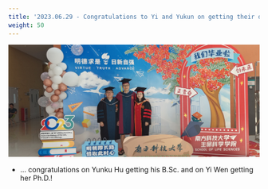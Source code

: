 ```yaml
---
title: '2023.06.29 - Congratulations to Yi and Yukun on getting their degrees!!'
weight: 50
---
```


![](/labpics/2023/20230629_yukun_yi.jpg)

- ... congratulations on Yunku Hu getting his B.Sc. and on Yi Wen getting her Ph.D.!